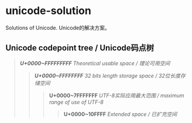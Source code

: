 # unicode-solution
Solutions of Unicode. Unicode的解决方案。
## Unicode codepoint tree / Unicode码点树
> _**U+0000~FFFFFFFFF** Theoretical usable space / 理论可用空间_
> > _**U+0000~FFFFFFFF** 32 bits length storage space / 32位长度存储空间_
> > > **U+0000~7FFFFFFF** _UTF-8实际应用最大范围 / maximum range of use of UTF-8_
> > > > **U+0000~10FFFF** _Extended space / 已扩充空间_
